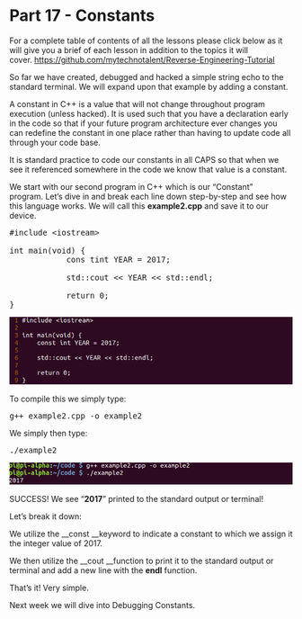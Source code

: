 # Part 17 - Constants

For a complete table of contents of all the lessons please click below as it will give you a brief of each lesson in addition to the topics it will cover.&nbsp;https://github.com/mytechnotalent/Reverse-Engineering-Tutorial

So far we have created, debugged and hacked a simple string echo to the standard terminal.&nbsp;We will expand upon that example by adding a constant.

A constant in C++ is a value that will not change throughout program execution (unless hacked).&nbsp;It is used such that you have a declaration early in the code so that if your future program architecture ever changes you can redefine the constant in one place rather than having to update code all through your code base.

It is standard practice to code our constants in all CAPS so that when we see it referenced somewhere in the code we know that value is a constant.

We start with our second program in C++ which is our “Constant” program.&nbsp;Let’s dive in and break each line down step-by-step and see how this language works.&nbsp;We will call this __example2.cpp__ and save it to our device.

<pre spellcheck="false">#include &lt;iostream&gt;
&nbsp;
int main(void) {
&nbsp;&nbsp;&nbsp;&nbsp;&nbsp;&nbsp;&nbsp;&nbsp;&nbsp;&nbsp;&nbsp; cons tint YEAR = 2017;
&nbsp;
&nbsp;&nbsp;&nbsp;&nbsp;&nbsp;&nbsp;&nbsp;&nbsp;&nbsp;&nbsp;&nbsp; std::cout &lt;&lt; YEAR &lt;&lt; std::endl;
&nbsp;
&nbsp;&nbsp;&nbsp;&nbsp;&nbsp;&nbsp;&nbsp;&nbsp;&nbsp;&nbsp;&nbsp; return 0;
}
</pre>

<div class="slate-resizable-image-embed slate-image-embed__resize-full-width"><img src="/imgs/1520149852856.jpg"/></div>

To compile this we simply type:

<pre spellcheck="false">g++ example2.cpp -o example2
</pre>

We simply then type:

<pre spellcheck="false">./example2
</pre>

<div class="slate-resizable-image-embed slate-image-embed__resize-full-width"><img src="/imgs/1520148263310.jpg"/></div>

SUCCESS!&nbsp;We see “__2017__” printed to the standard output or terminal!

Let’s break it down:

We utilize the __const __keyword to indicate a constant to which we assign it the integer value of 2017.

We then utilize the __cout __function to print it to the standard output or terminal and add a new line with the __endl__ function.

That’s it!&nbsp;Very simple.

Next week we will dive into Debugging Constants.